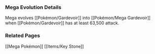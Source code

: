 ### Mega Evolution Details
Mega evolves [[Pokémon/Gardevoir]] into [[Pokémon/Mega Gardevoir]] when [[Pokémon/Gardevoir]] has at least 63,500 attack.

### Related Pages
[[Mega Pokémon]]
[[Items/Key Stone]]